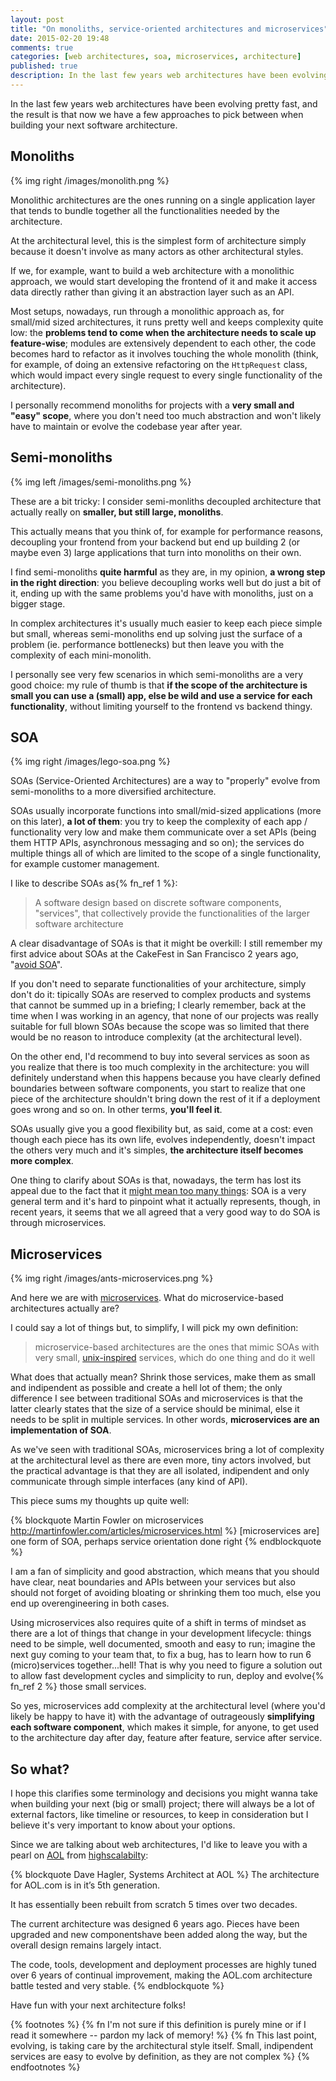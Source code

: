 ```yaml
---
layout: post
title: "On monoliths, service-oriented architectures and microservices"
date: 2015-02-20 19:48
comments: true
categories: [web architectures, soa, microservices, architecture]
published: true
description: In the last few years web architectures have been evolving pretty fast, and the result is that now we have a few approaches to pick between when building your next software architecture
---
```


In the last few years web architectures have
been evolving pretty fast, and the result is
that now we have a few approaches to pick
between when building your next software
architecture.

<!-- more -->

## Monoliths

{% img right /images/monolith.png %}

Monolithic architectures are the ones
running on a single application layer
that tends to bundle together all the functionalities
needed by the architecture.

At the architectural level, this is the
simplest form of architecture simply
because it doesn't involve
as many actors as other architectural
styles.

If we, for example, want to build a web
architecture with a monolithic approach,
we would start developing the frontend of it and
make it access data directly rather than
giving it an abstraction layer such as an API.

Most setups, nowadays, run through a monolithic
approach as, for small/mid sized architectures,
it runs pretty well and keeps complexity quite
low: the **problems tend to come when the
architecture needs to scale up feature-wise**;
modules are extensively dependent to each other,
the code becomes hard to refactor as
it involves touching the whole monolith (think,
for example, of doing an extensive refactoring on
the `HttpRequest` class, which would impact
every single request to every single functionality
of the architecture).

I personally recommend monoliths for projects with
a **very small and "easy" scope**, where you don't
need too much abstraction and won't likely have
to maintain or evolve the codebase year after
year.

## Semi-monoliths

{% img left /images/semi-monoliths.png %}

These are a bit tricky: I consider semi-monliths
decoupled architecture that actually really on
**smaller, but still large, monoliths**.

This actually means that you think of, for example
for performance reasons, decoupling your frontend
from your backend but end up building 2 (or maybe
even 3) large applications that turn into monoliths
on their own.

I find semi-monoliths **quite harmful** as they are,
in my opinion, **a wrong step in the right direction**:
you believe decoupling works well but do
just a bit of it, ending up with the same problems
you'd have with monoliths, just on a bigger stage.

In complex architectures it's usually much easier
to keep each piece simple but small, whereas semi-monoliths
end up solving just the surface of a problem (ie. performance
bottlenecks) but then leave you with the complexity
of each mini-monolith.

I personally see very few scenarios in which
semi-monoliths are a very good choice: my rule of thumb
is that **if the scope of the architecture is small
you can use a (small) app, else be wild and use
a service for each functionality**, without limiting
yourself to the frontend vs backend thingy.

## SOA

{% img right /images/lego-soa.png %}

SOAs (Service-Oriented Architectures) are a way
to "properly" evolve from semi-monoliths to a more
diversified architecture.

SOAs usually incorporate functions into small/mid-sized
applications (more on this later), **a lot of them**: you try to
keep the complexity of each app / functionality very low
and make them communicate over a set APIs (being them
HTTP APIs, asynchronous messaging and so on);
the services do multiple things all of which are
limited to the scope of a single functionality,
for example customer management.

I like to describe SOAs as{% fn_ref 1 %}:

> A software design based on discrete software components,
> "services", that collectively provide the functionalities
> of the larger software architecture

A clear disadvantage of SOAs is that it might
be overkill: I still remember my first advice
about SOAs at the CakeFest in San Francisco 2
years ago, "[avoid SOA](http://www.slideshare.net/odino/tips-and-tricks-for-your-service-oriented-architecture-cakefest-2013-in-san-francisco/50)".

If you don't need to separate functionalities of
your architecture, simply don't do it: tipically
SOAs are reserved to complex products and systems
that cannot be summed up in a briefing; I clearly
remember, back at the time when I was working in
an agency, that none of our projects was really
suitable for full blown SOAs because the scope was
so limited that there would be no reason to introduce
complexity (at the architectural level).

On the other end, I'd recommend to buy into several services
as soon as you realize that there is too much
complexity in the architecture: you will definitely
understand when this happens because you have clearly
defined boundaries between software components, you
start to realize that one piece of the architecture
shouldn't bring down the rest of it if a deployment
goes wrong and so on. In other terms, **you'll feel it**.

SOAs usually give you a good flexibility but, as said, come
at a cost: even though each piece has its own life,
evolves independently, doesn't impact the others
very much and it's simples, **the architecture itself
becomes more complex**.

One thing to clarify about SOAs is that, nowadays,
the term has lost its appeal due to the fact that
it [might mean too many things](http://martinfowler.com/bliki/ServiceOrientedAmbiguity.html):
SOA is a very general term and it's hard to pinpoint
what it actually represents, though, in recent years,
it seems that we all agreed that a very good way to
do SOA is through microservices.

## Microservices

{% img right /images/ants-microservices.png %}

And here we are with [microservices](http://martinfowler.com/articles/microservices.html).
What do microservice-based architectures actually are?

I could say a lot of things but, to simplify, I will
pick my own definition:

> microservice-based architectures are the ones
> that mimic SOAs with very small, [unix-inspired](http://en.wikipedia.org/wiki/Unix_philosophy) services,
> which do one thing and do it well

What does that actually mean? Shrink those services,
make them as small and indipendent as possible and
create a hell lot of them; the only difference I see
between traditional SOAs and microservices is that
the latter clearly states that the size of a
service should be minimal, else it needs to be split
in multiple services. In other words, **microservices
are an implementation of SOA**.

As we've seen with traditional SOAs, microservices bring
a lot of complexity at the architectural level as there
are even more, tiny actors involved, but the practical
advantage is that they are all isolated, indipendent
and only communicate through simple interfaces (any
kind of API).

This piece sums my thoughts up quite well:

{% blockquote Martin Fowler on microservices http://martinfowler.com/articles/microservices.html %}
[microservices are] one form of SOA,
perhaps service orientation done right
{% endblockquote %}

I am a fan of simplicity and good abstraction, which
means that you should have clear, neat boundaries and
APIs between your services but also should not forget
of avoiding bloating or shrinking them too much, else you end
up overengineering in both cases.

Using microservices also requires quite of a shift in terms
of mindset as there are a lot of things that change
in your development lifecycle: things need to be simple,
well documented, smooth and easy to run; imagine the next
guy coming to your team that, to fix a bug, has to learn
how to run 6 (micro)services together...hell! That is why
you need to figure a solution out to allow fast development
cycles and simplicity to run, deploy and evolve{% fn_ref 2 %} those
small services.

So yes, microservices add complexity at the architectural
level (where you'd likely be happy to have it) with the
advantage of outrageously **simplifying each software
component**, which makes it simple, for anyone, to get used
to the architecture day after day, feature after feature,
service after service.

## So what?

I hope this clarifies some terminology and decisions
you might wanna take when building your next (big or
small) project; there will always be a lot of external
factors, like timeline or resources, to keep in
consideration but I believe it's very important to know
about your options.

Since we are talking about web architectures, I'd like
to leave you with a pearl on [AOL](http://www.aol.com/)
from [highscalabilty](http://highscalability.com/blog/2014/2/17/how-the-aolcom-architecture-evolved-to-99999-availability-8.html):

{% blockquote Dave Hagler, Systems Architect at AOL %}
The architecture for AOL.com is in it’s 5th generation.

It has essentially been rebuilt from scratch 5 times over two decades.

The current architecture was designed
6 years ago. Pieces have been upgraded and new componentshave been added along the way, but the overall design remains largely intact.

The code, tools, development and deployment processes are highly tuned over 6 years of continual improvement, making the AOL.com architecture battle tested and very stable.
{% endblockquote %}

Have fun with your next architecture folks!

{% footnotes %}
  {% fn I'm not sure if this definition is purely mine or if I read it somewhere -- pardon my lack of memory! %}
  {% fn This last point, evolving, is taking care by the architectural style itself. Small, indipendent services are easy to evolve by definition, as they are not complex %}
{% endfootnotes %}